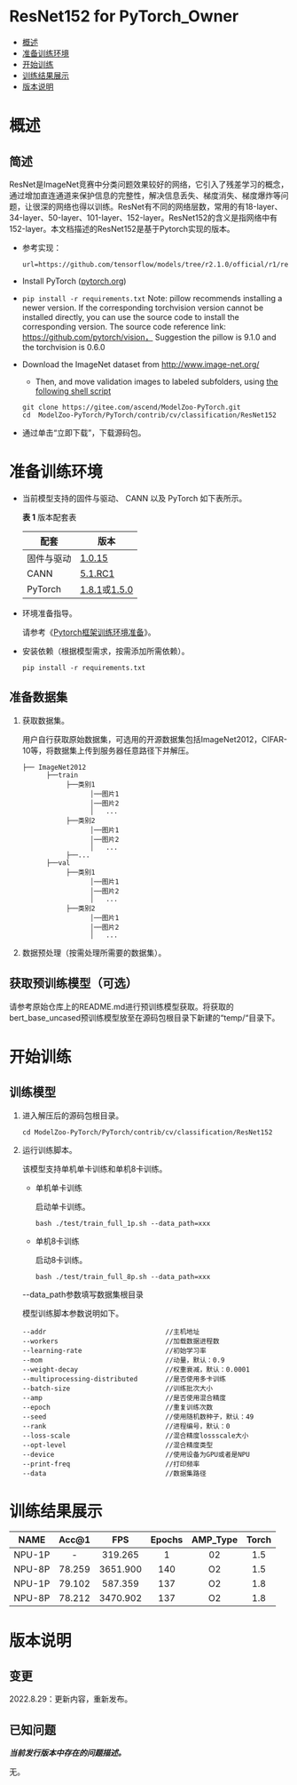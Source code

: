 # ResNet152 for PyTorch\_Owner

-   [概述](#概述)
-   [准备训练环境](#准备训练环境)
-   [开始训练](#开始训练)
-   [训练结果展示](#训练结果展示)
-   [版本说明](#版本说明)

# 概述

## 简述
ResNet是ImageNet竞赛中分类问题效果较好的网络，它引入了残差学习的概念，通过增加直连通道来保护信息的完整性，解决信息丢失、梯度消失、梯度爆炸等问题，让很深的网络也得以训练。ResNet有不同的网络层数，常用的有18-layer、34-layer、50-layer、101-layer、152-layer。ResNet152的含义是指网络中有152-layer。本文档描述的ResNet152是基于Pytorch实现的版本。

- 参考实现：

  ```
  url=https://github.com/tensorflow/models/tree/r2.1.0/official/r1/resnet
  ```

- Install PyTorch ([pytorch.org](http://pytorch.org))
- `pip install -r requirements.txt`
  Note: pillow recommends installing a newer version. If the corresponding torchvision version cannot be installed directly, you can use the source code to install the corresponding version. The source code reference link: https://github.com/pytorch/vision，
Suggestion the pillow is 9.1.0 and the torchvision is 0.6.0
- Download the ImageNet dataset from http://www.image-net.org/
    - Then, and move validation images to labeled subfolders, using [the following shell script](https://raw.githubusercontent.com/soumith/imagenetloader.torch/master/valprep.sh)

  ```
  git clone https://gitee.com/ascend/ModelZoo-PyTorch.git    
  cd  ModelZoo-PyTorch/PyTorch/contrib/cv/classification/ResNet152
  ```

- 通过单击“立即下载”，下载源码包。

# 准备训练环境

- 当前模型支持的固件与驱动、 CANN 以及 PyTorch 如下表所示。

  **表 1**  版本配套表

  | 配套       | 版本                                                         |
  | ---------- | ------------------------------------------------------------ |
  | 固件与驱动 | [1.0.15](https://www.hiascend.com/hardware/firmware-drivers?tag=commercial) |
  | CANN       | [5.1.RC1](https://www.hiascend.com/software/cann/commercial?version=5.1.RC1) |
  | PyTorch    | [1.8.1](https://gitee.com/ascend/pytorch/tree/master/)或[1.5.0](https://gitee.com/ascend/pytorch/tree/v1.5.0/) |

- 环境准备指导。

  请参考《[Pytorch框架训练环境准备](https://www.hiascend.com/document/detail/zh/ModelZoo/pytorchframework/ptes)》。
  
- 安装依赖（根据模型需求，按需添加所需依赖）。

  ```
  pip install -r requirements.txt
  ```

## 准备数据集

1. 获取数据集。

   用户自行获取原始数据集，可选用的开源数据集包括ImageNet2012，CIFAR-10等，将数据集上传到服务器任意路径下并解压。

   ```
   ├── ImageNet2012
         ├──train
              ├──类别1
                    │──图片1
                    │──图片2
                    │   ...       
              ├──类别2
                    │──图片1
                    │──图片2
                    │   ...   
              ├──...                     
         ├──val  
              ├──类别1
                    │──图片1
                    │──图片2
                    │   ...       
              ├──类别2
                    │──图片1
                    │──图片2
                    │   ...              
   ```

2. 数据预处理（按需处理所需要的数据集）。

## 获取预训练模型（可选）

请参考原始仓库上的README.md进行预训练模型获取。将获取的bert\_base\_uncased预训练模型放至在源码包根目录下新建的“temp/“目录下。

# 开始训练

## 训练模型

1. 进入解压后的源码包根目录。

   ```
   cd ModelZoo-PyTorch/PyTorch/contrib/cv/classification/ResNet152
   ```

2. 运行训练脚本。

   该模型支持单机单卡训练和单机8卡训练。

   - 单机单卡训练

     启动单卡训练。

     ```
     bash ./test/train_full_1p.sh --data_path=xxx
     ```

   - 单机8卡训练

     启动8卡训练。

     ```
     bash ./test/train_full_8p.sh --data_path=xxx
     ```

   --data\_path参数填写数据集根目录

   模型训练脚本参数说明如下。
    ```
    --addr                              //主机地址
    --workers                           //加载数据进程数 
    --learning-rate                     //初始学习率
    --mom                               //动量，默认：0.9
    --weight-decay                      //权重衰减，默认：0.0001
    --multiprocessing-distributed       //是否使用多卡训练
    --batch-size                        //训练批次大小
    --amp                               //是否使用混合精度
    --epoch                             //重复训练次数
    --seed                              //使用随机数种子，默认：49
    --rank                              //进程编号，默认：0
    --loss-scale                        //混合精度lossscale大小
    --opt-level                         //混合精度类型
    --device                            //使用设备为GPU或者是NPU
    --print-freq                        //打印频率
    --data                              //数据集路径
    ```
# 训练结果展示

| NAME     | Acc@1    | FPS       | Epochs   | AMP_Type | Torch  |
| :------: | :------: | :------:  | :------: | :------: |:------:|
| NPU-1P   |  -       | 319.265   |  1       | 02       | 1.5    |
| NPU-8P   | 78.259   | 3651.900  | 140      | O2       | 1.5    |
| NPU-1P   | 79.102   | 587.359   | 137      | O2       | 1.8    |
| NPU-8P   | 78.212   | 3470.902  | 137      | O2       | 1.8    |

# 版本说明

## 变更

2022.8.29：更新内容，重新发布。

## 已知问题

**_当前发行版本中存在的问题描述。_**

无。